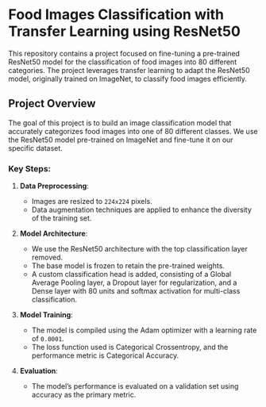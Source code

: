 # Food Images Classification with Transfer Learning using ResNet50

This repository contains a project focused on fine-tuning a pre-trained ResNet50 model for the classification of food images into 80 different categories. The project leverages transfer learning to adapt the ResNet50 model, originally trained on ImageNet, to classify food images efficiently.

## Project Overview

The goal of this project is to build an image classification model that accurately categorizes food images into one of 80 different classes. We use the ResNet50 model pre-trained on ImageNet and fine-tune it on our specific dataset.

### Key Steps:
1. **Data Preprocessing**: 
   - Images are resized to `224x224` pixels.
   - Data augmentation techniques are applied to enhance the diversity of the training set.

2. **Model Architecture**:
   - We use the ResNet50 architecture with the top classification layer removed.
   - The base model is frozen to retain the pre-trained weights.
   - A custom classification head is added, consisting of a Global Average Pooling layer, a Dropout layer for regularization, and a Dense layer with 80 units and softmax activation for multi-class classification.

3. **Model Training**:
   - The model is compiled using the Adam optimizer with a learning rate of `0.0001`.
   - The loss function used is Categorical Crossentropy, and the performance metric is Categorical Accuracy.

4. **Evaluation**:
   - The model’s performance is evaluated on a validation set using accuracy as the primary metric.
